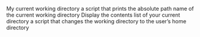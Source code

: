 My current working directory
a script that prints the absolute path name of the current working directory
Display the contents list of your current directory
a script that changes the working directory to the user’s home directory
